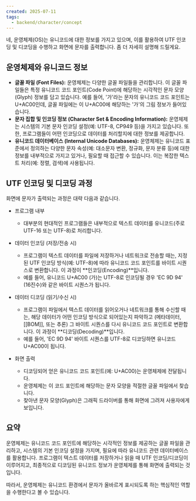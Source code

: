 ```yaml
---
created: 2025-07-11
tags:
  - backend/character/concept
---
```

네, 운영체제(OS)는 유니코드에 대한 정보를 가지고 있으며, 이를 활용하여 UTF 인코딩 및 디코딩을 수행하고 화면에 문자를 출력합니다. 좀 더 자세히 설명해 드릴게요.

## 운영체제와 유니코드 정보

- **글꼴 파일 (Font Files):** 운영체제는 다양한 글꼴 파일들을 관리합니다. 이 글꼴 파일들은 특정 유니코드 코드 포인트(Code Point)에 해당하는 시각적인 문자 모양(Glyph) 정보를 담고 있습니다. 예를 들어, '가'라는 문자의 유니코드 코드 포인트는 U+AC00인데, 글꼴 파일에는 이 U+AC00에 해당하는 '가'의 그림 정보가 들어있습니다.
- **문자 집합 및 인코딩 정보 (Character Set & Encoding Information):** 운영체제는 시스템의 기본 문자 인코딩 설정(예: UTF-8, CP949 등)을 가지고 있습니다. 또한, 프로그램들이 어떤 인코딩으로 데이터를 처리할지에 대한 정보를 제공합니다.
- **유니코드 데이터베이스 (Internal Unicode Databases):** 운영체제는 유니코드 표준에서 정의하는 다양한 문자 속성(예: 대소문자 변환, 정규화, 문자 분류 등)에 대한 정보를 내부적으로 가지고 있거나, 필요할 때 접근할 수 있습니다. 이는 복잡한 텍스트 처리(예: 정렬, 검색)에 사용됩니다.
## UTF 인코딩 및 디코딩 과정

화면에 문자가 출력되는 과정은 대략 다음과 같습니다.
- 프로그램 내부
	- 대부분의 현대적인 프로그램들은 내부적으로 텍스트 데이터를 유니코드(주로 UTF-16 또는 UTF-8)로 처리합니다.
- 데이터 인코딩 (저장/전송 시)
    - 프로그램이 텍스트 데이터를 파일에 저장하거나 네트워크로 전송할 때는, 지정된 UTF 인코딩 방식(예: UTF-8)에 따라 유니코드 코드 포인트를 바이트 시퀀스로 변환합니다. 이 과정이 **인코딩(Encoding)**입니다.
    - 예를 들어, 유니코드 U+AC00 (가)는 UTF-8로 인코딩될 경우 'EC 9D 94' (16진수)와 같은 바이트 시퀀스가 됩니다.
- 데이터 디코딩 (읽기/수신 시)
    - 프로그램이 파일에서 텍스트 데이터를 읽어오거나 네트워크를 통해 수신할 때는, 해당 데이터가 어떤 인코딩 방식으로 되어있는지 파악하고 (메타데이터, [[BOM]], 또는 추론) 그 바이트 시퀀스를 다시 유니코드 코드 포인트로 변환합니다. 이 과정이 **디코딩(Decoding)**입니다.
    - 예를 들어, 'EC 9D 94' 바이트 시퀀스를 UTF-8로 디코딩하면 유니코드 U+AC00이 됩니다.
        
- 화면 출력
    - 디코딩되어 얻은 유니코드 코드 포인트(예: U+AC00)는 운영체제에 전달됩니다.
    - 운영체제는 이 코드 포인트에 해당하는 문자 모양을 적절한 글꼴 파일에서 찾습니다.
    - 찾아낸 문자 모양(Glyph)은 그래픽 드라이버를 통해 화면에 그려져 사용자에게 보입니다.

## 요약

운영체제는 유니코드 코드 포인트에 해당하는 시각적인 정보를 제공하는 글꼴 파일을 관리하고, 시스템의 기본 인코딩 설정을 가지며, 필요에 따라 유니코드 관련 데이터베이스를 활용합니다. 프로그램이 텍스트 데이터를 저장하거나 읽을 때 UTF 인코딩/디코딩이 이루어지고, 최종적으로 디코딩된 유니코드 정보가 운영체제를 통해 화면에 출력되는 것입니다.

따라서, 운영체제는 유니코드 환경에서 문자가 올바르게 표시되도록 하는 핵심적인 역할을 수행한다고 볼 수 있습니다.